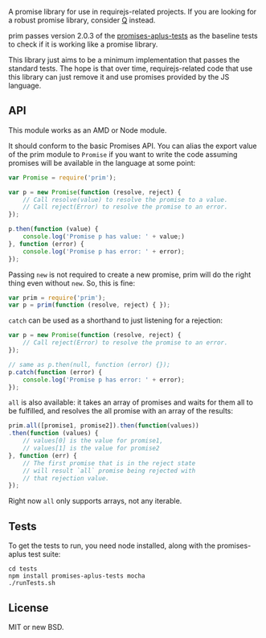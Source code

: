 A promise library for use in requirejs-related projects. If you are looking
for a robust promise library, consider [Q](https://github.com/kriskowal/q)
instead.

prim passes version 2.0.3 of the
[promises-aplus-tests](https://github.com/promises-aplus/promises-tests) as the
baseline tests to check if it is working like a promise library.

This library just aims to be a minimum implementation that passes the standard
tests. The hope is that over time, requirejs-related code that use this library
can just remove it and use promises provided by the JS language.

## API

This module works as an AMD or Node module.

It should conform to the basic Promises API. You can alias the export value of
the prim module to `Promise` if you want to write the code assuming promises
will be available in the language at some point:

```javascript
var Promise = require('prim');

var p = new Promise(function (resolve, reject) {
    // Call resolve(value) to resolve the promise to a value.
    // Call reject(Error) to resolve the promise to an error.
});

p.then(function (value) {
    console.log('Promise p has value: ' + value;)
}, function (error) {
    console.log('Promise p has error: ' + error);
});
```

Passing `new` is not required to create a new promise, prim will do the right
thing even without `new`. So, this is fine:

```javascript
var prim = require('prim');
var p = prim(function (resolve, reject) { });
```

`catch` can be used as a shorthand to just listening for a rejection:

```javascript
var p = new Promise(function (resolve, reject) {
    // Call reject(Error) to resolve the promise to an error.
});

// same as p.then(null, function (error) {});
p.catch(function (error) {
    console.log('Promise p has error: ' + error);
});
```

`all` is also available: it takes an array of promises and waits for them all
to be fulfilled, and resolves the all promise with an array of the results:

```javascript
prim.all([promise1, promise2]).then(function(values))
.then(function (values) {
    // values[0] is the value for promise1,
    // values[1] is the value for promise2
}, function (err) {
    // The first promise that is in the reject state
    // will result `all` promise being rejected with
    // that rejection value.
});
```

Right now `all` only supports arrays, not any iterable.

## Tests

To get the tests to run, you need node installed, along with the promises-aplus
test suite:

    cd tests
    npm install promises-aplus-tests mocha
    ./runTests.sh

## License

MIT or new BSD.
